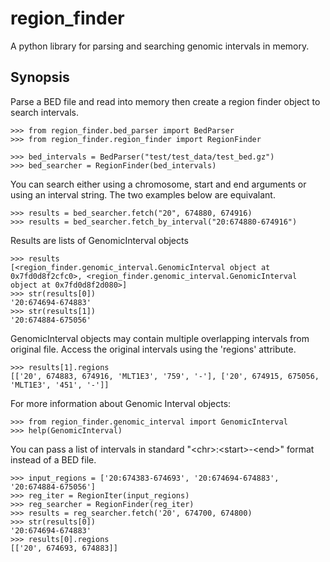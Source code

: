 # region_finder

A python library for parsing and searching genomic intervals in memory.

## Synopsis

Parse a BED file and read into memory then create a region finder object to search intervals. 
~~~
>>> from region_finder.bed_parser import BedParser
>>> from region_finder.region_finder import RegionFinder

>>> bed_intervals = BedParser("test/test_data/test_bed.gz")
>>> bed_searcher = RegionFinder(bed_intervals)

~~~

You can search either using a chromosome, start and end arguments or using an interval string. The two examples below are equivalant.
~~~
>>> results = bed_searcher.fetch("20", 674880, 674916)
>>> results = bed_searcher.fetch_by_interval("20:674880-674916")
~~~

Results are lists of GenomicInterval objects

~~~
>>> results
[<region_finder.genomic_interval.GenomicInterval object at 0x7fd0d8f2cfc0>, <region_finder.genomic_interval.GenomicInterval object at 0x7fd0d8f2d080>]
>>> str(results[0])
'20:674694-674883'
>>> str(results[1])
'20:674884-675056'
~~~

GenomicInterval objects may contain multiple overlapping intervals from original file. Access the original intervals using the 'regions' attribute.

~~~
>>> results[1].regions
[['20', 674883, 674916, 'MLT1E3', '759', '-'], ['20', 674915, 675056, 'MLT1E3', '451', '-']]

~~~

For more information about Genomic Interval objects:
~~~
>>> from region_finder.genomic_interval import GenomicInterval
>>> help(GenomicInterval)

~~~

You can pass a list of intervals in standard "\<chr\>:\<start\>-\<end\>" format instead of a BED file.
~~~
>>> input_regions = ['20:674383-674693', '20:674694-674883', '20:674884-675056']
>>> reg_iter = RegionIter(input_regions)
>>> reg_searcher = RegionFinder(reg_iter)
>>> results = reg_searcher.fetch('20', 674700, 674800)
>>> str(results[0])
'20:674694-674883'
>>> results[0].regions
[['20', 674693, 674883]]

~~~
